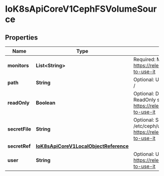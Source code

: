 
# IoK8sApiCoreV1CephFSVolumeSource

## Properties
Name | Type | Description | Notes
------------ | ------------- | ------------- | -------------
**monitors** | **List&lt;String&gt;** | Required: Monitors is a collection of Ceph monitors More info: https://releases.k8s.io/HEAD/examples/volumes/cephfs/README.md#how-to-use-it | 
**path** | **String** | Optional: Used as the mounted root, rather than the full Ceph tree, default is / |  [optional]
**readOnly** | **Boolean** | Optional: Defaults to false (read/write). ReadOnly here will force the ReadOnly setting in VolumeMounts. More info: https://releases.k8s.io/HEAD/examples/volumes/cephfs/README.md#how-to-use-it |  [optional]
**secretFile** | **String** | Optional: SecretFile is the path to key ring for User, default is /etc/ceph/user.secret More info: https://releases.k8s.io/HEAD/examples/volumes/cephfs/README.md#how-to-use-it |  [optional]
**secretRef** | [**IoK8sApiCoreV1LocalObjectReference**](IoK8sApiCoreV1LocalObjectReference.md) |  |  [optional]
**user** | **String** | Optional: User is the rados user name, default is admin More info: https://releases.k8s.io/HEAD/examples/volumes/cephfs/README.md#how-to-use-it |  [optional]



